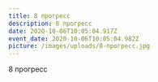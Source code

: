 ```yaml
---
title: 8 прогресс
description: 8 прогресс
date: 2020-10-06T10:05:04.917Z
event_date: 2020-10-06T10:05:04.982Z
picture: /images/uploads/8-прогресс.jpg
---
```

8 прогресс
